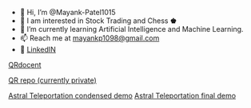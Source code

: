 - 👋 Hi, I’m @Mayank-Patel1015
- 🤔 I am interested in Stock Trading and Chess **♚**
- 🌱 I’m currently learning Artificial Intelligence and Machine Learning.
- 📫 Reach me at mayankp1098@gmail.com
- 💼 [LinkedIN](https://www.linkedin.com/in/mayank-patel1/)

[QRdocent](https://qrdocent.com)


[QR repo (currently private)](https://github.com/Mayank-Patel1/QRdocent)


[Astral Teleportation condensed demo](https://www.youtube.com/watch?v=Hr7Pnbv595s)
[Astral Teleportation final demo](https://www.youtube.com/watch?v=DgBarvqyTmk)

